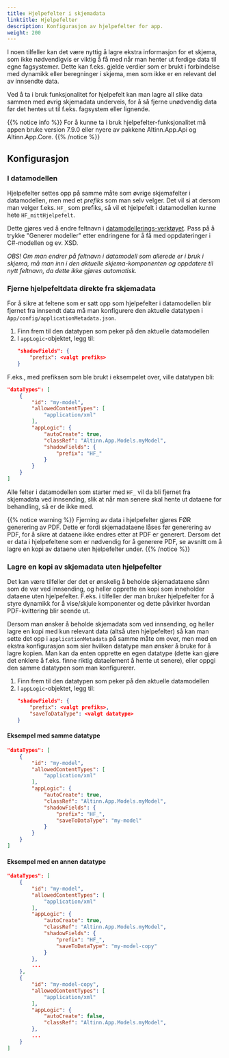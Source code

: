 ```yaml
---
title: Hjelpefelter i skjemadata
linktitle: Hjelpefelter
description: Konfigurasjon av hjelpefelter for app.
weight: 200
---
```


I noen tilfeller kan det være nyttig å lagre ekstra informasjon for et skjema, som ikke nødvendigvis er
viktig å få med når man henter ut ferdige data til egne fagsystemer. Dette kan f.eks. gjelde verdier som er
brukt i forbindelse med dynamikk eller beregninger i skjema, men som ikke er en relevant del av innsendte data.

Ved å ta i bruk funksjonalitet for hjelpefelt kan man lagre all slike data sammen med øvrig skjemadata underveis, for å
så fjerne unødvendig data før det hentes ut til f.eks. fagsystem eller lignende.

{{% notice info %}}
For å kunne ta i bruk hjelpefelter-funksjonalitet må appen bruke version 7.9.0 eller nyere av pakkene Altinn.App.Api
og Altinn.App.Core.
{{% /notice %}}

## Konfigurasjon

### I datamodellen

Hjelpefelter settes opp på samme måte som øvrige skjemafelter i datamodellen, men med et _prefiks_ som man selv velger.
Det vil si at dersom man velger f.eks. `HF_` som prefiks, så vil et hjelpefelt i datamodellen kunne hete `HF_mittHjelpefelt`.

Dette gjøres ved å endre feltnavn i [datamodellerings-verktøyet](../../data/data-modeling/#altinn-studio-data-modeling). Pass på å trykke "Generer modeller" etter endringene
for å få med oppdateringer i C#-modellen og ev. XSD.

_OBS! Om man endrer på feltnavn i datamodell som allerede er i bruk i skjema, må man inn i den aktuelle skjema-komponenten
og oppdatere til nytt feltnavn, da dette ikke gjøres automatisk._

### Fjerne hjelpefeltdata direkte fra skjemadata

For å sikre at feltene som er satt opp som hjelpefelter i datamodellen blir fjernet fra innsendt data må man konfigurere
den aktuelle datatypen i `App/config/applicationMetadata.json`.

1. Finn frem til den datatypen som peker på den aktuelle datamodellen
2. I `appLogic`-objektet, legg til:
   ```json
   "shadowFields": {
       "prefix": <valgt prefiks>
   }
   ```

F.eks., med prefiksen som ble brukt i eksempelet over, ville datatypen bli:

```json {linenos=false,hl_lines=[10-12]}
"dataTypes": [
    {
        "id": "my-model",
        "allowedContentTypes": [
            "application/xml"
        ],
        "appLogic": {
            "autoCreate": true,
            "classRef": "Altinn.App.Models.myModel",
            "shadowFields": {
                "prefix": "HF_"
            }
        }
    }
]
```

Alle felter i datamodellen som starter med `HF_` vil da bli fjernet fra skjemadata ved innsending, slik at når man senere
skal hente ut dataene for behandling, så er de ikke med.

{{% notice warning %}}
Fjerning av data i hjelpefelter gjøres FØR generering av PDF. Dette er fordi skjemadataene låses før generering av PDF,
for å sikre at dataene ikke endres etter at PDF er generert.
Dersom det er data i hjelpefeltene som er nødvendig for å generere PDF, se avsnitt om å lagre en kopi av dataene uten
hjelpefelter under.
{{% /notice %}}

### Lagre en kopi av skjemadata uten hjelpefelter

Det kan være tilfeller der det er ønskelig å beholde skjemadataene sånn som de var ved innsending, og heller opprette en
kopi som inneholder dataene uten hjelpefelter. F.eks. i tilfeller der man bruker hjelpefelter for å styre dynamikk for å
vise/skjule komponenter og dette påvirker hvordan PDF-kvittering blir seende ut.

Dersom man ønsker å beholde skjemadata som ved innsending, og heller lagre en kopi med kun relevant data
(altså uten hjelpefelter) så kan man sette det opp i `applicationMetadata` på samme måte om over, men med en ekstra
konfigurasjon som sier hvilken datatype man ønsker å bruke for å lagre kopien.
Man kan da enten opprette en egen datatype (dette kan gjøre det enklere å f.eks. finne riktig dataelement å hente ut
senere), eller oppgi den samme datatypen som man konfigurerer.

1. Finn frem til den datatypen som peker på den aktuelle datamodellen
2. I `appLogic`-objektet, legg til:
   ```json
   "shadowFields": {
       "prefix": <valgt prefiks>,
       "saveToDataType": <valgt datatype>
   }
   ```

#### Eksempel med samme datatype

```json {linenos=false,hl_lines=[10-12]}
"dataTypes": [
    {
        "id": "my-model",
        "allowedContentTypes": [
            "application/xml"
        ],
        "appLogic": {
            "autoCreate": true,
            "classRef": "Altinn.App.Models.myModel",
            "shadowFields": {
                "prefix": "HF_",
                "saveToDataType": "my-model"
            }
        }
    }
]
```

#### Eksempel med en annen datatype

```json {linenos=false,hl_lines=[10-13,17-27]}
"dataTypes": [
    {
        "id": "my-model",
        "allowedContentTypes": [
            "application/xml"
        ],
        "appLogic": {
            "autoCreate": true,
            "classRef": "Altinn.App.Models.myModel",
            "shadowFields": {
                "prefix": "HF_",
                "saveToDataType": "my-model-copy"
            }
        },
        ...
    },
    {
        "id": "my-model-copy",
        "allowedContentTypes": [
            "application/xml"
        ],
        "appLogic": {
            "autoCreate": false,
            "classRef": "Altinn.App.Models.myModel",
        },
        ...
    }
]
```
